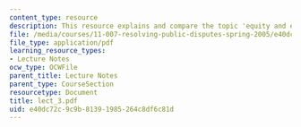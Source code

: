 ```yaml
---
content_type: resource
description: This resource explains and compare the topic 'equity and efficiency'.
file: /media/courses/11-007-resolving-public-disputes-spring-2005/e40dc72c9c9b81391985264c8df6c81d_lect_3.pdf
file_type: application/pdf
learning_resource_types:
- Lecture Notes
ocw_type: OCWFile
parent_title: Lecture Notes
parent_type: CourseSection
resourcetype: Document
title: lect_3.pdf
uid: e40dc72c-9c9b-8139-1985-264c8df6c81d
---
```

